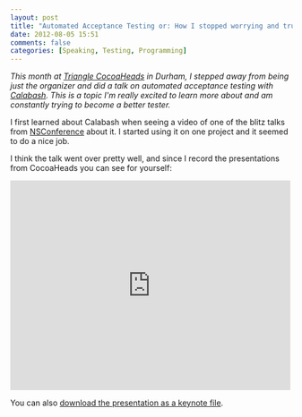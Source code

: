 ```yaml
---
layout: post
title: "Automated Acceptance Testing or: How I stopped worrying and trusted the tests"
date: 2012-08-05 15:51
comments: false
categories: [Speaking, Testing, Programming]
---
```


*This month at [Triangle CocoaHeads](http://trianglecocoa.com) in Durham, I stepped away from being just the organizer and did a talk on automated acceptance testing with [Calabash](http://calaba.sh). This is a topic I'm really excited to learn more about and am constantly trying to become a better tester.*

<!-- more -->

I first learned about Calabash when seeing a video of one of the blitz talks from [NSConference](http://ideveloper.tv/nsconference/) about it. I started using it on one project and it seemed to do a nice job. 

I think the talk went over pretty well, and since I record the presentations from CocoaHeads you can see for yourself:

<iframe src="http://player.vimeo.com/video/46555160?byline=0&amp;portrait=0&amp;color=ff9933" width="500" height="375" frameborder="0" webkitAllowFullScreen mozallowfullscreen allowFullScreen></iframe>

You can also [download the presentation as a keynote file](http://jsh.in/IOHx).